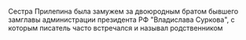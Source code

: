 Сестра Прилепина была замужем за двоюродным братом бывшего замглавы администрации президента РФ "Владислава Суркова", с которым писатель часто встречался и называл родственником
